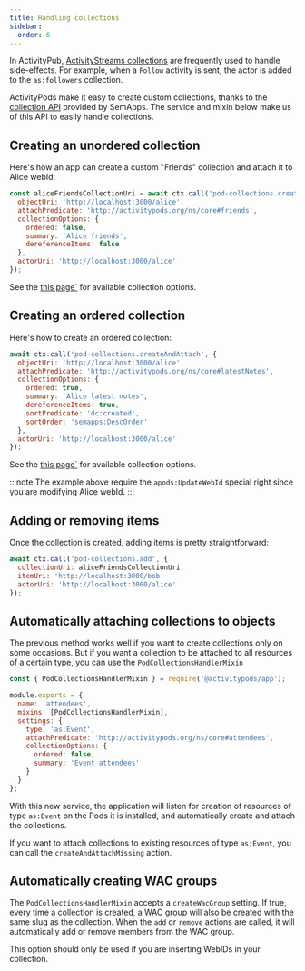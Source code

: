 ```yaml
---
title: Handling collections
sidebar:
  order: 6
---
```


In ActivityPub, [ActivityStreams collections](https://www.w3.org/TR/activitystreams-core/#collections) are frequently used to handle side-effects. For example, when a `Follow` activity is sent, the actor is added to the `as:followers` collection.

ActivityPods make it easy to create custom collections, thanks to the [collection API](/architecture/resources-management/#collections) provided by SemApps. The service and mixin below make us of this API to easily handle collections.

## Creating an unordered collection

Here's how an app can create a custom "Friends" collection and attach it to Alice webId:

```js
const aliceFriendsCollectionUri = await ctx.call('pod-collections.createAndAttach', {
  objectUri: 'http://localhost:3000/alice',
  attachPredicate: 'http://activitypods.org/ns/core#friends',
  collectionOptions: {
    ordered: false,
    summary: 'Alice friends',
    dereferenceItems: false
  },
  actorUri: 'http://localhost:3000/alice'
});
```

See the [this page`](/reference/pod-collections-service/#collection-options) for available collection options.

## Creating an ordered collection

Here's how to create an ordered collection:

```js
await ctx.call('pod-collections.createAndAttach', {
  objectUri: 'http://localhost:3000/alice',
  attachPredicate: 'http://activitypods.org/ns/core#latestNotes',
  collectionOptions: {
    ordered: true,
    summary: 'Alice latest notes',
    dereferenceItems: true,
    sortPredicate: 'dc:created',
    sortOrder: 'semapps:DescOrder'
  },
  actorUri: 'http://localhost:3000/alice'
});
```

See the [this page`](/reference/pod-collections-service/#collection-options) for available collection options.

:::note
The example above require the `apods:UpdateWebId` special right since you are modifying Alice webId.
:::

## Adding or removing items

Once the collection is created, adding items is pretty straightforward:

```js
await ctx.call('pod-collections.add', {
  collectionUri: aliceFriendsCollectionUri,
  itemUri: 'http://localhost:3000/bob'
  actorUri: 'http://localhost:3000/alice'
});
```

## Automatically attaching collections to objects

The previous method works well if you want to create collections only on some occasions. But if you want a collection to be attached to all resources of a certain type, you can use the `PodCollectionsHandlerMixin`

```js
const { PodCollectionsHandlerMixin } = require('@activitypods/app');

module.exports = {
  name: 'attendees',
  mixins: [PodCollectionsHandlerMixin],
  settings: {
    type: 'as:Event',
    attachPredicate: 'http://activitypods.org/ns/core#attendees',
    collectionOptions: {
      ordered: false,
      summary: 'Event attendees'
    }
  }
};
```

With this new service, the application will listen for creation of resources of type `as:Event` on the Pods it is installed, and automatically create and attach the collections.

If you want to attach collections to existing resources of type `as:Event`, you can call the `createAndAttachMissing` action.

## Automatically creating WAC groups

The `PodCollectionsHandlerMixin` accepts a `createWacGroup` setting. If true, every time a collection is created, a [WAC group](../handling-permissions) will also be created with the same slug as the collection. When the `add` or `remove` actions are called, it will automatically add or remove members from the WAC group.

This option should only be used if you are inserting WebIDs in your collection.
